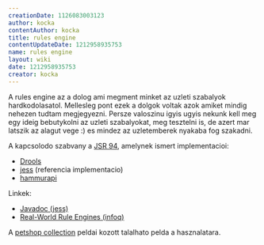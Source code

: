 ```yaml
---
creationDate: 1126083003123 
author: kocka 
contentAuthor: kocka 
title: rules engine 
contentUpdateDate: 1212958935753 
name: rules engine 
layout: wiki 
date: 1212958935753 
creator: kocka 
---
```

A rules engine az a dolog ami megment minket az uzleti szabalyok hardkodolasatol. Mellesleg pont ezek a dolgok voltak azok amiket mindig nehezen tudtam megjegyezni. Persze valoszinu igyis ugyis nekunk kell meg egy ideig bebutykolni az uzleti szabalyokat, meg tesztelni is, de azert mar latszik az alagut vege :) es mindez az uzletemberek nyakaba fog szakadni.

A kapcsolodo szabvany a [JSR 94](http://www.jcp.org/en/jsr/detail?id=94), amelynek ismert implementacioi:

*   [Drools](drools.html)
*   [jess](Missing.html) (referencia implementacio)
*   [hammurapi](Missing.html)



Linkek:
*   [Javadoc (jess)](http://herzberg.ca.sandia.gov/docs/70/api/javax/rules/package-summary.html)
*   [Real-World Rule Engines (infoq)](http://www.infoq.com/articles/Rule-Engines)



A [petshop collection](petshop%20collection.html) peldai kozott talalhato pelda a hasznalatara.
